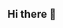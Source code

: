 ## Hi there 👋

<!--
<h1 align="center">Hi 👋, I'm Amrutha mukkera</h1>
<h3 align="center">A passionate frontend developer from India</h3>

- 🌱 I’m currently learning **sql,**

- 📫 How to reach me **amruthamukkera09@gmail.com**

<h3 align="left">Connect with me:</h3>
<p align="left">
<a href="https://linkedin.com/in/amruthamukkera" target="blank"><img align="center" src="https://raw.githubusercontent.com/rahuldkjain/github-profile-readme-generator/master/src/images/icons/Social/linked-in-alt.svg" alt="amruthamukkera" height="30" width="40" /></a>
<a href="https://www.codechef.com/users/amruthamukkera" target="blank"><img align="center" src="https://cdn.jsdelivr.net/npm/simple-icons@3.1.0/icons/codechef.svg" alt="amruthamukkera" height="30" width="40" /></a>
<a href="https://www.hackerrank.com/amruthamukkera09" target="blank"><img align="center" src="https://raw.githubusercontent.com/rahuldkjain/github-profile-readme-generator/master/src/images/icons/Social/hackerrank.svg" alt="amruthamukkera09" height="30" width="40" /></a>
<a href="https://www.leetcode.com/amruthamukkera09" target="blank"><img align="center" src="https://raw.githubusercontent.com/rahuldkjain/github-profile-readme-generator/master/src/images/icons/Social/leet-code.svg" alt="amruthamukkera09" height="30" width="40" /></a>
</p>

<h3 align="left">Languages and Tools:</h3>
<p align="left"> <a href="https://www.cprogramming.com/" target="_blank" rel="noreferrer"> <img src="https://raw.githubusercontent.com/devicons/devicon/master/icons/c/c-original.svg" alt="c" width="40" height="40"/> </a> <a href="https://www.w3schools.com/css/" target="_blank" rel="noreferrer"> <img src="https://raw.githubusercontent.com/devicons/devicon/master/icons/css3/css3-original-wordmark.svg" alt="css3" width="40" height="40"/> </a> <a href="https://www.w3.org/html/" target="_blank" rel="noreferrer"> <img src="https://raw.githubusercontent.com/devicons/devicon/master/icons/html5/html5-original-wordmark.svg" alt="html5" width="40" height="40"/> </a> <a href="https://www.python.org" target="_blank" rel="noreferrer"> <img src="https://raw.githubusercontent.com/devicons/devicon/master/icons/python/python-original.svg" alt="python" width="40" height="40"/> </a> </p>

<p><img align="center" src="https://github-readme-stats.vercel.app/api/top-langs?username=amruthamukkera&show_icons=true&locale=en&layout=compact" alt="amruthamukkera" /></p>

-->
